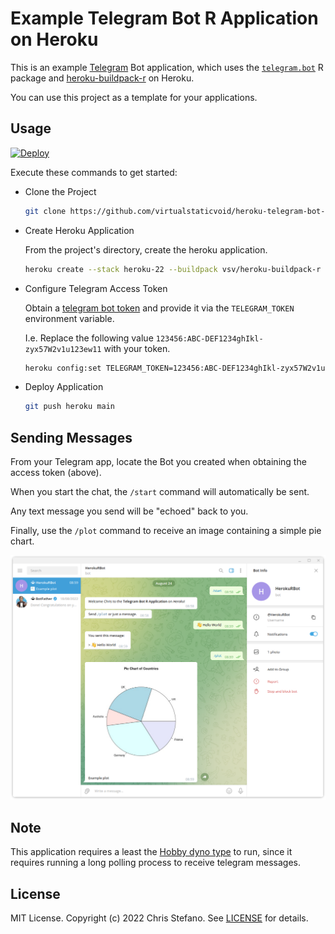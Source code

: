 # Example Telegram Bot R Application on Heroku

This is an example [Telegram][telegram] Bot application, which uses
the [`telegram.bot`][telegram.bot] R package and [heroku-buildpack-r][buildpack] on Heroku.

You can use this project as a template for your applications.

## Usage

[![Deploy][button]][deployapp]

Execute these commands to get started:

* Clone the Project

  ```bash
  git clone https://github.com/virtualstaticvoid/heroku-telegram-bot-updater.git
  ```

* Create Heroku Application

  From the project's directory, create the heroku application.

  ```bash
  heroku create --stack heroku-22 --buildpack vsv/heroku-buildpack-r
  ```

* Configure Telegram Access Token

  Obtain a [telegram bot token][token] and provide it via the `TELEGRAM_TOKEN` environment variable.

  I.e. Replace the following value `123456:ABC-DEF1234ghIkl-zyx57W2v1u123ew11` with your token.

  ```bash
  heroku config:set TELEGRAM_TOKEN=123456:ABC-DEF1234ghIkl-zyx57W2v1u123ew11
  ```

* Deploy Application

  ```bash
  git push heroku main
  ```

## Sending Messages

From your Telegram app, locate the Bot you created when obtaining the access token (above).

When you start the chat, the `/start` command will automatically be sent.

Any text message you send will be "echoed" back to you.

Finally, use the `/plot` command to receive an image containing a simple pie chart.

![](screenshot.png)

## Note

This application requires a least the [Hobby dyno type][hobby] to run, since it requires running a
long polling process to receive telegram messages.

## License

MIT License. Copyright (c) 2022 Chris Stefano. See [LICENSE](LICENSE) for details.

<!-- links -->

[buildpack]: https://github.com/virtualstaticvoid/heroku-buildpack-r
[button]: https://www.herokucdn.com/deploy/button.svg
[deployapp]: https://heroku.com/deploy?template=https://github.com/virtualstaticvoid/heroku-telegram-bot-updater/tree/main
[hobby]: https://devcenter.heroku.com/articles/dyno-types
[telegram.bot]: https://cran.r-project.org/web/packages/telegram.bot/
[telegram]: https://telegram.org/
[token]: https://github.com/ebeneditos/telegram.bot#generating-an-access-token
